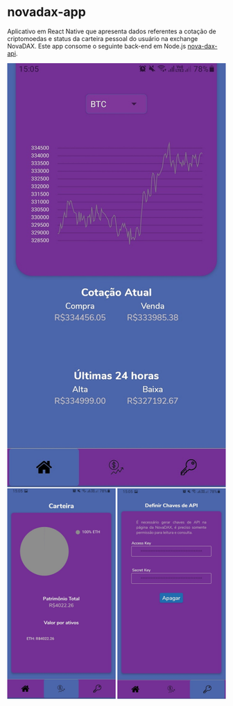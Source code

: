 # novadax-app

Aplicativo em React Native que apresenta dados referentes a cotação de criptomoedas e status da carteira pessoal do usuário na exchange NovaDAX. Este app consome o seguinte back-end em Node.js [nova-dax-api](https://github.com/paulords95/nova-dax-api).


 <img src="https://github.com/paulords95/novadax-app/blob/main/Screenshot_20210409-150530_Dax%20API.jpg">  <img src="https://github.com/paulords95/novadax-app/blob/main/Screenshot_20210409-150547_Dax%20API.jpg" width="250">  <img src="https://github.com/paulords95/novadax-app/blob/main/Screenshot_20210409-150551_Dax%20API.jpg" width="250"> 



